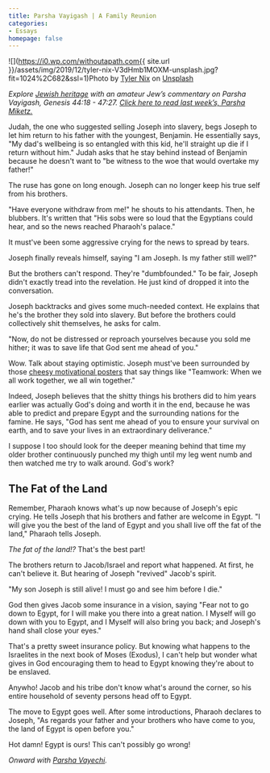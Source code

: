 ```yaml
---
title: Parsha Vayigash | A Family Reunion
categories:
- Essays
homepage: false
---
```


![](https://i0.wp.com/withoutapath.com{{ site.url }}/assets/img/2019/12/tyler-nix-V3dHmb1MOXM-unsplash.jpg?fit=1024%2C682&ssl=1)Photo by [Tyler Nix](https://unsplash.com/@jtylernix?utm_source=unsplash&utm_medium=referral&utm_content=creditCopyText) on [Unsplash](https://unsplash.com/s/photos/family?utm_source=unsplash&utm_medium=referral&utm_content=creditCopyText)

_Explore [Jewish heritage](https://withoutapath.com/jewish-heritage/) with an amateur Jew’s commentary on Parsha Vayigash, Genesis 44:18 - 47:27. [Click here to read last week’s, Parsha Miketz.](https://withoutapath.com/parsha-miketz/)_

Judah, the one who suggested selling Joseph into slavery, begs Joseph to let him return to his father with the youngest, Benjamin. He essentially says, "My dad's wellbeing is so entangled with this kid, he'll straight up die if I return without him." Judah asks that he stay behind instead of Benjamin because he doesn't want to "be witness to the woe that would overtake my father!"

The ruse has gone on long enough. Joseph can no longer keep his true self from his brothers.

"Have everyone withdraw from me!" he shouts to his attendants. Then, he blubbers. It's written that "His sobs were so loud that the Egyptians could hear, and so the news reached Pharaoh's palace."

<!-- more -->

It must've been some aggressive crying for the news to spread by tears.

Joseph finally reveals himself, saying "I am Joseph. Is my father still well?"

But the brothers can't respond. They're "dumbfounded." To be fair, Joseph didn't exactly tread into the revelation. He just kind of dropped it into the conversation.

Joseph backtracks and gives some much-needed context. He explains that he's the brother they sold into slavery. But before the brothers could collectively shit themselves, he asks for calm. 

"Now, do not be distressed or reproach yourselves because you sold me hither; it was to save life that God sent me ahead of you."

Wow. Talk about staying optimistic. Joseph must've been surrounded by those [cheesy motivational posters](https://blog.snoackstudios.com/fun/business-lessons-from-cheesy-motivational-posters/) that say things like "Teamwork: When we all work together, we all win together."

Indeed, Joseph believes that the shitty things his brothers did to him years earlier was actually God's doing and worth it in the end, because he was able to predict and prepare Egypt and the surrounding nations for the famine. He says, "God has sent me ahead of you to ensure your survival on earth, and to save your lives in an extraordinary deliverance."

I suppose I too should look for the deeper meaning behind that time my older brother continuously punched my thigh until my leg went numb and then watched me try to walk around. God's work?

## The Fat of the Land

Remember, Pharaoh knows what's up now because of Joseph's epic crying. He tells Joseph that his brothers and father are welcome in Egypt. "I will give you the best of the land of Egypt and you shall live off the fat of the land," Pharaoh tells Joseph.

_The fat of the land!?_ That's the best part!

The brothers return to Jacob/Israel and report what happened. At first, he can't believe it. But hearing of Joseph "revived" Jacob's spirit.

"My son Joseph is still alive! I must go and see him before I die."

God then gives Jacob some insurance in a vision, saying "Fear not to go down to Egypt, for I will make you there into a great nation. I Myself will go down with you to Egypt, and I Myself will also bring you back; and Joseph's hand shall close your eyes."

That's a pretty sweet insurance policy. But knowing what happens to the Israelites in the next book of Moses (Exodus), I can't help but wonder what gives in God encouraging them to head to Egypt knowing they're about to be enslaved.

Anywho! Jacob and his tribe don't know what's around the corner, so his entire household of seventy persons head off to Egypt.

The move to Egypt goes well. After some introductions, Pharaoh declares to Joseph, "As regards your father and your brothers who have come to you, the land of Egypt is open before you."

Hot damn! Egypt is ours! This can't possibly go wrong!

_Onward with [Parsha Vayechi](https://withoutapath.com/parsha-vayechi/)._

